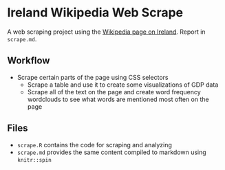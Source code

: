 # Ireland Wikipedia Web Scrape

A web scraping project using the [Wikipedia page on Ireland](https://en.wikipedia.org/wiki/Ireland). Report in `scrape.md`.

## Workflow
* Scrape certain parts of the page using CSS selectors
  * Scrape a table and use it to create some visualizations of GDP data 
  * Scrape all of the text on the page and create word frequency wordclouds to see what words are mentioned most often on the page  

## Files
* `scrape.R` contains the code for scraping and analyzing
* `scrape.md` provides the same content compiled to markdown using `knitr::spin`